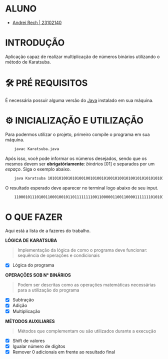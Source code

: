 # ALUNO

- [Andrei Rech | 23102140](https://github.com/AndreiRech)  

# INTRODUÇÃO

Aplicação capaz de realizar multiplicação de números binários utilizando o método de Karatsuba.

# 🛠 PRÉ REQUISITOS

É necessária possuir alguma versão do [Java](https://www.java.com/pt-BR/download/) instalado em sua máquina.

# ⚙ INICIALIZAÇÃO E UTILIZAÇÃO

Para podermos utilizar o projeto, primeiro compile o programa em sua máquina.

```bash
    javac Karatsuba.java
```

Após isso, você pode informar os números desejados, sendo que os mesmos devem ser **obrigatóriamente**: *binários* [01] e separados por um *espaço*. Siga o exemplo abaixo.

```bash
    java Karatsuba 101010100101010010010100101001010010100101010101010101001101 10010100101010010100101010100101001010
```

O resultado esperado deve aparecer no terminal logo abaixo de seu input.

```bash
    1100010111010011000100101101111111100110000011001100001111111010101101001001001000111110101000010
```

# O QUE FAZER

Aqui está a lista de a fazeres do trabalho.

**LÓGICA DE KARATSUBA**

> Implementação da lógica de como o programa deve funcionar: sequência de operações e condicionais

- [X] Lógica do programa

**OPERAÇÕES SOB N° BINÁRIOS**

> Podem ser descritas como as operações matemáticas necessárias para a utilização do programa

- [X] Subtração
- [X] Adição
- [X] Multiplicação

**MÉTODOS AUXILIARES**

> Métodos que complementam ou são utilizados durante a execução

- [X] Shift de valores
- [X] Igualar número de dígitos
- [X] Remover 0 adicionais em frente ao resultado final
